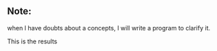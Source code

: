 ## Note:

when I have doubts about a concepts, I will write a program to clarify it.

This is the results 


